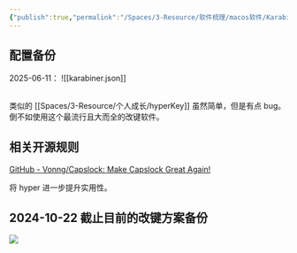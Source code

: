 ```yaml
---
{"publish":true,"permalink":"/Spaces/3-Resource/软件梳理/macos软件/Karabiner-Elements.md","description":"Karabiner-Elements is a powerful tool for customizing keyboards on macOS","created":"2024-10-22","modified":"2024-10-23","published":"2025-07-18T11:26:44.144+08:00","tags":["macOS软件","github开源"],"cssclasses":""}
---
```


## 配置备份

2025-06-11：
![[karabiner.json]]
##

类似的 [[Spaces/3-Resource/个人成长/hyperKey]] 虽然简单，但是有点 bug。倒不如使用这个最流行且大而全的改键软件。

## 相关开源规则

[GitHub - Vonng/Capslock: Make Capslock Great Again!](https://github.com/Vonng/Capslock/tree/master)

将 hyper 进一步提升实用性。

## 2024-10-22 截止目前的改键方案备份

![](https://pub-pic.oldwinter.top/2024/10/3261f655ee8aed83400c496566c514fe.png)